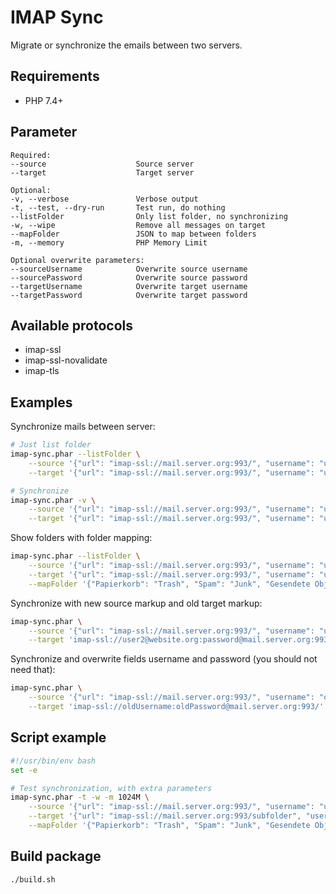 # IMAP Sync

Migrate or synchronize the emails between two servers.

## Requirements

* PHP 7.4+

## Parameter

```text
Required:
--source                    Source server
--target                    Target server

Optional:
-v, --verbose               Verbose output
-t, --test, --dry-run       Test run, do nothing
--listFolder                Only list folder, no synchronizing
-w, --wipe                  Remove all messages on target
--mapFolder                 JSON to map between folders
-m, --memory                PHP Memory Limit

Optional overwrite parameters:
--sourceUsername            Overwrite source username
--sourcePassword            Overwrite source password
--targetUsername            Overwrite target username
--targetPassword            Overwrite target password
```

## Available protocols

* imap-ssl
* imap-ssl-novalidate
* imap-tls

## Examples

Synchronize mails between server:

```bash
# Just list folder
imap-sync.phar --listFolder \
    --source '{"url": "imap-ssl://mail.server.org:993/", "username": "user1@website.org", "password": "PassWord"}' \
    --target '{"url": "imap-ssl://mail.server.org:993/", "username": "user2@website.org", "password": "PassWord"}'

# Synchronize
imap-sync.phar -v \
    --source '{"url": "imap-ssl://mail.server.org:993/", "username": "user1@website.org", "password": "PassWord"}' \
    --target '{"url": "imap-ssl://mail.server.org:993/", "username": "user2@website.org", "password": "PassWord"}'
```

Show folders with folder mapping:

```bash
imap-sync.phar --listFolder \
    --source '{"url": "imap-ssl://mail.server.org:993/", "username": "user1@website.org", "password": "PassWord"}' \
    --target '{"url": "imap-ssl://mail.server.org:993/", "username": "user2@website.org", "password": "PassWord"}' \
    --mapFolder '{"Papierkorb": "Trash", "Spam": "Junk", "Gesendete Objekte": "Sent", "Entw&APw-rfe": "Drafts"}'
```

Synchronize with new source markup and old target markup:

```bash
imap-sync.phar \
    --source '{"url": "imap-ssl://mail.server.org:993/", "username": "user1@website.org", "password": "PassWord"}' \
    --target 'imap-ssl://user2@website.org:password@mail.server.org:993/'
```

Synchronize and overwrite fields username and password (you should not need that):

```bash
imap-sync.phar \
    --source '{"url": "imap-ssl://mail.server.org:993/", "username": "oldUsername", "password": "oldPassword"}' --sourceUsername 'newUsername' --sourcePassword 'newPassword' \
    --target 'imap-ssl://oldUsername:oldPassword@mail.server.org:993/' --targetUsername 'newUsername' --targetPassword 'oldPassword'
```

## Script example

```bash
#!/usr/bin/env bash
set -e

# Test synchronization, with extra parameters
imap-sync.phar -t -w -m 1024M \
    --source '{"url": "imap-ssl://mail.server.org:993/", "username": "user1@website.org", "password": "PassWord"}' \
    --target '{"url": "imap-ssl://mail.server.org:993/subfolder", "username": "user2@website.org", "password": "PassWord"}' \
    --mapFolder '{"Papierkorb": "Trash", "Spam": "Junk", "Gesendete Objekte": "Sent", "Entw&APw-rfe": "Drafts"}'
```

## Build package

```bash
./build.sh
```
